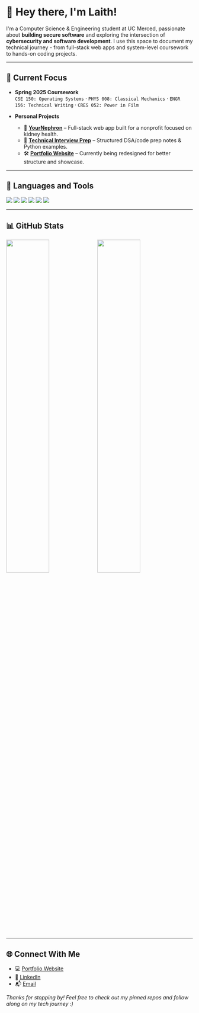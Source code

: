 # 👋 Hey there, I'm Laith!

I'm a Computer Science & Engineering student at UC Merced, passionate about **building secure software** and exploring the intersection of **cybersecurity and software development**. I use this space to document my technical journey - from full-stack web apps and system-level coursework to hands-on coding projects.

---

## 🚀 Current Focus

- **Spring 2025 Coursework**  
  `CSE 150: Operating Systems` · `PHYS 008: Classical Mechanics` · `ENGR 156: Technical Writing` · `CRES 052: Power in Film`

- **Personal Projects**  
  - 🔧 [**YourNephron**](https://github.com/laithdarras/YourNephron) – Full-stack web app built for a nonprofit focused on kidney health.  
  - 🧠 [**Technical Interview Prep**](https://github.com/laithdarras/technical_interview_prep/) – Structured DSA/code prep notes & Python examples.  
  - 🛠️ [**Portfolio Website**](https://laithdarras.github.io) – Currently being redesigned for better structure and showcase.

---

## 🧰 Languages and Tools

<p align="left">
  <img src="https://img.shields.io/badge/Python-3776AB?style=for-the-badge&logo=python&logoColor=white"/>
  <img src="https://img.shields.io/badge/JavaScript-F7DF1E?style=for-the-badge&logo=javascript&logoColor=black"/>
  <img src="https://img.shields.io/badge/React-20232A?style=for-the-badge&logo=react&logoColor=61DAFB"/>
  <img src="https://img.shields.io/badge/Linux-FCC624?style=for-the-badge&logo=linux&logoColor=black"/>
  <img src="https://img.shields.io/badge/Docker-2496ED?style=for-the-badge&logo=docker&logoColor=white"/>
  <img src="https://img.shields.io/badge/Git-F05032?style=for-the-badge&logo=git&logoColor=white"/>
</p>

---

## 📊 GitHub Stats

<p align="left">
  <img src="https://github-readme-stats.vercel.app/api?username=laithdarras&show_icons=true&theme=dark&count_private=true" width="48%" />
  <img src="https://github-readme-stats.vercel.app/api/top-langs/?username=laithdarras&layout=compact&theme=dark" width="48%" />
</p>

---

## 🌐 Connect With Me

- 💻 [Portfolio Website](https://laithdarras.github.io)  
- 🔗 [LinkedIn](https://linkedin.com/in/laith-darras/)  
- 📬 [Email](mailto:laith.s.darras@gmail.com)

_Thanks for stopping by! Feel free to check out my pinned repos and follow along on my tech journey :)_

